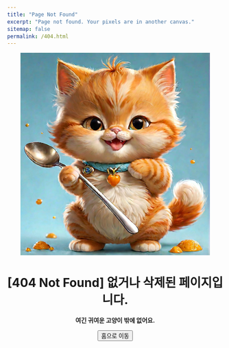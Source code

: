 ```yaml
---
title: "Page Not Found"
excerpt: "Page not found. Your pixels are in another canvas."
sitemap: false
permalink: /404.html
---
```


<p align="center">
  <img src="/assets/images/cat.png">
</p>

# <center>[404 Not Found] 없거나 삭제된 페이지입니다.</center>

**<center>여긴 귀여운 고양이 밖에 없어요.</center>**

<p align="center">
<button onclick="location.href='https://ksi2564.github.io'">홈으로 이동</button>
</p>
